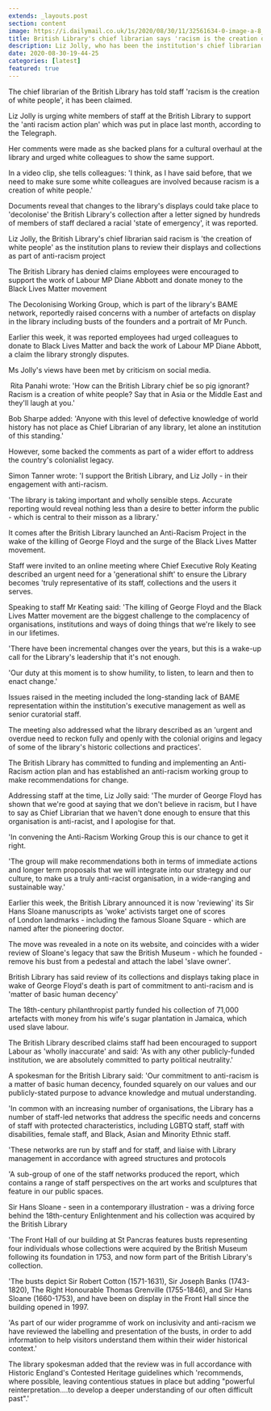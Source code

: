 ```yaml
---
extends: _layouts.post
section: content
image: https://i.dailymail.co.uk/1s/2020/08/30/11/32561634-0-image-a-8_1598783186137.jpg 
title: British Library's chief librarian says 'racism is the creation of white people' 
description: Liz Jolly, who has been the institution's chief librarian since 2018, is urging white members of staff at the British Library to support the Anti Racism action plan as the institution addresses 'colonial origins' 
date: 2020-08-30-19-44-25 
categories: [latest] 
featured: true 
--- 
```

The chief librarian of the British Library has told staff 'racism is the creation of white people', it has been claimed.

Liz Jolly is urging white members of staff at the British Library to support the 'anti racism action plan' which was put in place last month, according to the Telegraph.

Her comments were made as she backed plans for a cultural overhaul at the library and urged white colleagues to show the same support. 

In a video clip, she tells colleagues: 'I think, as I have said before, that we need to make sure some white colleagues are involved because racism is a creation of white people.'

Documents reveal that changes to the library's displays could take place to 'decolonise' the British Library's collection after a letter signed by hundreds of members of staff declared a racial 'state of emergency', it was reported.

Liz Jolly, the British Library's chief librarian said racism is 'the creation of white people' as the institution plans to review their displays and collections as part of anti-racism project

The British Library has denied claims employees were encouraged to support the work of Labour MP Diane Abbott and donate money to the Black Lives Matter movement

The Decolonising Working Group, which is part of the library's BAME network, reportedly raised concerns with a number of artefacts on display in the library including busts of the founders and a portrait of Mr Punch.

Earlier this week, it was reported employees had urged colleagues to donate to Black Lives Matter and back the work of Labour MP Diane Abbott, a claim the library strongly disputes.

Ms Jolly's views have been met by criticism on social media.

 Rita Panahi wrote: 'How can the British Library chief be so pig ignorant? Racism is a creation of white people? Say that in Asia or the Middle East and they'll laugh at you.'

Bob Sharpe added: 'Anyone with this level of defective knowledge of world history has not place as Chief Librarian of any library, let alone an institution of this standing.'

However, some backed the comments as part of a wider effort to address the country's colonialist legacy.

Simon Tanner wrote: 'I support the British Library, and Liz Jolly - in their engagement with anti-racism.

'The library is taking important and wholly sensible steps. Accurate reporting would reveal nothing less than a desire to better inform the public - which is central to their misson as a library.'









It comes after the British Library launched an Anti-Racism Project in the wake of the killing of George Floyd and the surge of the Black Lives Matter movement.

Staff were invited to an online meeting where Chief Executive Roly Keating described an urgent need for a 'generational shift' to ensure the Library becomes 'truly representative of its staff, collections and the users it serves.

Speaking to staff Mr Keating said: 'The killing of George Floyd and the Black Lives Matter movement are the biggest challenge to the complacency of organisations, institutions and ways of doing things that we're likely to see in our lifetimes.

'There have been incremental changes over the years, but this is a wake-up call for the Library's leadership that it's not enough.

'Our duty at this moment is to show humility, to listen, to learn and then to enact change.'

Issues raised in the meeting included the long-standing lack of BAME representation within the institution's executive management as well as senior curatorial staff.

The meeting also addressed what the library described as an 'urgent and overdue need to reckon fully and openly with the colonial origins and legacy of some of the library's historic collections and practices'.

The British Library has committed to funding and implementing an Anti-Racism action plan and has established an anti-racism working group to make recommendations for change.

Addressing staff at the time, Liz Jolly said: 'The murder of George Floyd has shown that we're good at saying that we don't believe in racism, but I have to say as Chief Librarian that we haven't done enough to ensure that this organisation is anti-racist, and I apologise for that.

'In convening the Anti-Racism Working Group this is our chance to get it right.

'The group will make recommendations both in terms of immediate actions and longer term proposals that we will integrate into our strategy and our culture, to make us a truly anti-racist organisation, in a wide-ranging and sustainable way.'

Earlier this week, the British Library announced it is now 'reviewing' its Sir Hans Sloane manuscripts as 'woke' activists target one of scores of London landmarks - including the famous Sloane Square - which are named after the pioneering doctor.

The move was revealed in a note on its website, and coincides with a wider review of Sloane's legacy that saw the British Museum - which he founded - remove his bust from a pedestal and attach the label 'slave owner'.

British Library has said review of its collections and displays taking place in wake of George Floyd's death is part of commitment to anti-racism and is 'matter of basic human decency'

The 18th-century philanthropist partly funded his collection of 71,000 artefacts with money from his wife's sugar plantation in Jamaica, which used slave labour.

The British Library described claims staff had been encouraged to support Labour as 'wholly inaccurate' and said: 'As with any other publicly-funded institution, we are absolutely committed to party political neutrality.' 

A spokesman for the British Library said: 'Our commitment to anti-racism is a matter of basic human decency, founded squarely on our values and our publicly-stated purpose to advance knowledge and mutual understanding.

'In common with an increasing number of organisations, the Library has a number of staff-led networks that address the specific needs and concerns of staff with protected characteristics, including LGBTQ staff, staff with disabilities, female staff, and Black, Asian and Minority Ethnic staff.

'These networks are run by staff and for staff, and liaise with Library management in accordance with agreed structures and protocols

'A sub-group of one of the staff networks produced the report, which contains a range of staff perspectives on the art works and sculptures that feature in our public spaces.

Sir Hans Sloane - seen in a contemporary illustration - was a driving force behind the 18th-century Enlightenment and his collection was acquired by the British Library

'The Front Hall of our building at St Pancras features busts representing four individuals whose collections were acquired by the British Museum following its foundation in 1753, and now form part of the British Library's collection.

'The busts depict Sir Robert Cotton (1571-1631), Sir Joseph Banks (1743-1820), The Right Honourable Thomas Grenville (1755-1846), and Sir Hans Sloane (1660-1753), and have been on display in the Front Hall since the building opened in 1997. 

'As part of our wider programme of work on inclusivity and anti-racism we have reviewed the labelling and presentation of the busts, in order to add information to help visitors understand them within their wider historical context.'

The library spokesman added that the review was in full accordance with Historic England's Contested Heritage guidelines which 'recommends, where possible, leaving contentious statues in place but adding "powerful reinterpretation....to develop a deeper understanding of our often difficult past".'


